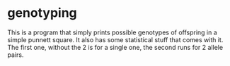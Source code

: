 # genotyping
This is a program that simply prints possible genotypes of offspring in a simple punnett square. It also has some statistical stuff that comes with it.
The first one, without the 2 is for a single one, the second runs for 2 allele pairs.
